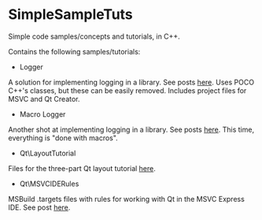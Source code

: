 SimpleSampleTuts
================

Simple code samples/concepts and tutorials, in C++.

Contains the following samples/tutorials:
* Logger

 A solution for implementing logging in a library. See posts [here](http://cidebycide.blogspot.pt/2013/05/logger-wrapper-revisited.html).
 Uses POCO C++'s classes, but these can be easily removed. Includes project files for MSVC and Qt Creator.

* Macro Logger

 Another shot at implementing logging in a library. See posts [here]().
 This time, everything is "done with macros".
 
* Qt\LayoutTutorial

 Files for the three-part Qt layout tutorial [here](http://cidebycide.blogspot.pt/2013/04/qt-layout-tutorial-part-i.html).
 
* Qt\MSVCIDERules

 MSBuild .targets files with rules for working with Qt in the MSVC Express IDE. See post [here](http://cidebycide.blogspot.com/2013/04/developing-with-qt-on-msvc-express-ide.html).

